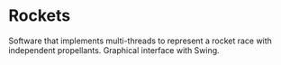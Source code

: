 # Rockets

Software that implements multi-threads to represent a rocket race with independent propellants.
Graphical interface with Swing.
